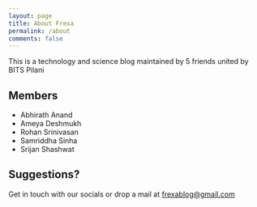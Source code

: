 ```yaml
---
layout: page
title: About Frexa
permalink: /about
comments: false
---
```


This is a technology and science blog maintained by 5 friends united by BITS Pilani

## Members

- Abhirath Anand
- Ameya Deshmukh
- Rohan Srinivasan
- Samriddha Sinha
- Srijan Shashwat

## Suggestions?

Get in touch with our socials or drop a mail at [frexablog@gmail.com](mailto:frexablog@gmail.com)
